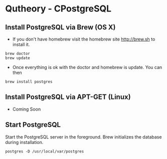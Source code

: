# Qutheory - CPostgreSQL

## Install PostgreSQL via Brew (OS X) 
* If you don't have homebrew visit the homebrew site http://brew.sh to install it.

```
brew doctor
brew update
```
* Once everything is ok with the doctor and homebrew is update. You can then 

```
brew install postgres
```

## Install PostgreSQL via APT-GET (Linux)
* Coming Soon


## Start PostgreSQL

Start the PostgreSQL server in the foreground. 
Brew initializes the database during installation.

```
postgres -D /usr/local/var/postgres
```
